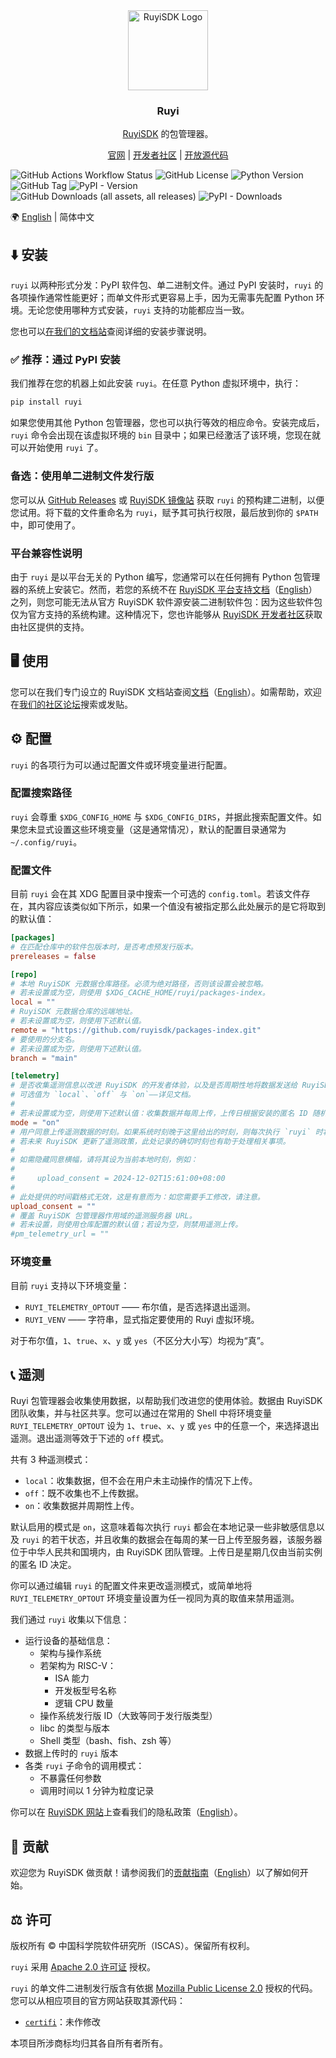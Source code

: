 <!-- markdownlint-capture -->
<!-- markdownlint-disable MD033 MD041 -->
<div align="center">
<img alt="RuyiSDK Logo" src="resources/ruyi-logo-256.png" height="128" />
<h3>Ruyi</h3>
<p><a href="https://ruyisdk.org">RuyiSDK</a> 的包管理器。</p>
<p><a href="https://ruyisdk.org">官网</a> |
<a href="https://ruyisdk.cn">开发者社区</a> |
<a href="https://github.com/ruyisdk">开放源代码</a></p>
</div>
<!-- markdownlint-restore -->

![GitHub Actions Workflow Status](https://img.shields.io/github/actions/workflow/status/ruyisdk/ruyi/ci.yml)
![GitHub License](https://img.shields.io/github/license/ruyisdk/ruyi)
![Python Version](https://img.shields.io/badge/python-%3E%3D3.10-blue)
![GitHub Tag](https://img.shields.io/github/v/tag/ruyisdk/ruyi?label=latest%20tag)
![PyPI - Version](https://img.shields.io/pypi/v/ruyi)
![GitHub Downloads (all assets, all releases)](https://img.shields.io/github/downloads/ruyisdk/ruyi/total?label=all%20github%20dl)
![PyPI - Downloads](https://img.shields.io/pypi/dm/ruyi?label=pypi%20dl)

🌍 [English](./README.md) | 简体中文

<!-- disable line length lint to avoid unwanted word breaks in Chinese
     paragraph flow -->
<!-- markdownlint-disable MD013 -->

## ⬇️ 安装

`ruyi` 以两种形式分发：PyPI 软件包、单二进制文件。通过 PyPI 安装时，`ruyi` 的各项操作通常性能更好；而单文件形式更容易上手，因为无需事先配置 Python 环境。无论您使用哪种方式安装，`ruyi` 支持的功能都应当一致。

您也可以[在我们的文档站](https://ruyisdk.org/docs/Package-Manager/installation)查阅详细的安装步骤说明。

### ✅ 推荐：通过 PyPI 安装

我们推荐在您的机器上如此安装 `ruyi`。在任意 Python 虚拟环境中，执行：

```sh
pip install ruyi
```

如果您使用其他 Python 包管理器，您也可以执行等效的相应命令。安装完成后，`ruyi` 命令会出现在该虚拟环境的 `bin` 目录中；如果已经激活了该环境，您现在就可以开始使用 `ruyi` 了。

### 备选：使用单二进制文件发行版

您可以从 [GitHub Releases][ghr] 或 [RuyiSDK 镜像站][mirror-iscas] 获取 `ruyi` 的预构建二进制，以便您试用。将下载的文件重命名为 `ruyi`，赋予其可执行权限，最后放到你的 `$PATH` 中，即可使用了。

[ghr]: https://github.com/ruyisdk/ruyi/releases
[mirror-iscas]: https://mirror.iscas.ac.cn/ruyisdk/ruyi/tags/

### 平台兼容性说明

由于 `ruyi` 是以平台无关的 Python 编写，您通常可以在任何拥有 Python 包管理器的系统上安装它。然而，若您的系统不在 [RuyiSDK 平台支持文档][ruyisdk-plat-support-zh]（[English][ruyisdk-plat-support-en]）之列，则您可能无法从官方 RuyiSDK 软件源安装二进制软件包：因为这些软件包仅为官方支持的系统构建。这种情况下，您也许能够从 [RuyiSDK 开发者社区][ruyisdk-community]获取由社区提供的支持。

[ruyisdk-plat-support-en]: https://ruyisdk.org/en/docs/Other/platform-support/
[ruyisdk-plat-support-zh]: https://ruyisdk.org/docs/Other/platform-support/
[ruyisdk-community]: https://ruyisdk.cn/

## 🖥️ 使用

您可以在我们专门设立的 RuyiSDK 文档站查阅[文档][docs-zh]（[English][docs-en]）。如需帮助，欢迎在[我们的社区论坛][ruyisdk-community]搜索或发贴。

[docs-en]: https://ruyisdk.org/en/docs/intro/
[docs-zh]: https://ruyisdk.org/docs/intro/

## ⚙️ 配置

`ruyi` 的各项行为可以通过配置文件或环境变量进行配置。

### 配置搜索路径

`ruyi` 会尊重 `$XDG_CONFIG_HOME` 与 `$XDG_CONFIG_DIRS`，并据此搜索配置文件。如果您未显式设置这些环境变量（这是通常情况），默认的配置目录通常为 `~/.config/ruyi`。

### 配置文件

目前 `ruyi` 会在其 XDG 配置目录中搜索一个可选的 `config.toml`。若该文件存在，其内容应该类似如下所示，如果一个值没有被指定那么此处展示的是它将取到的默认值：

```toml
[packages]
# 在匹配仓库中的软件包版本时，是否考虑预发行版本。
prereleases = false

[repo]
# 本地 RuyiSDK 元数据仓库路径。必须为绝对路径，否则该设置会被忽略。
# 若未设置或为空，则使用 $XDG_CACHE_HOME/ruyi/packages-index。
local = ""
# RuyiSDK 元数据仓库的远端地址。
# 若未设置或为空，则使用下述默认值。
remote = "https://github.com/ruyisdk/packages-index.git"
# 要使用的分支名。
# 若未设置或为空，则使用下述默认值。
branch = "main"

[telemetry]
# 是否收集遥测信息以改进 RuyiSDK 的开发者体验，以及是否周期性地将数据发送给 RuyiSDK 团队。
# 可选值为 `local`、`off` 与 `on`——详见文档。
#
# 若未设置或为空，则使用下述默认值：收集数据并每周上传，上传日根据安装的匿名 ID 随机确定。
mode = "on"
# 用户同意上传遥测数据的时刻。如果系统时刻晚于这里给出的时刻，则每次执行 `ruyi` 时将不再展示同意横幅。
# 若未来 RuyiSDK 更新了遥测政策，此处记录的确切时刻也有助于处理相关事项。
#
# 如需隐藏同意横幅，请将其设为当前本地时刻，例如：
#
#     upload_consent = 2024-12-02T15:61:00+08:00
#
# 此处提供的时间戳格式无效，这是有意而为：如您需要手工修改，请注意。
upload_consent = ""
# 覆盖 RuyiSDK 包管理器作用域的遥测服务器 URL。
# 若未设置，则使用仓库配置的默认值；若设为空，则禁用遥测上传。
#pm_telemetry_url = ""
```

### 环境变量

目前 `ruyi` 支持以下环境变量：

* `RUYI_TELEMETRY_OPTOUT` —— 布尔值，是否选择退出遥测。
* `RUYI_VENV` —— 字符串，显式指定要使用的 Ruyi 虚拟环境。

对于布尔值，`1`、`true`、`x`、`y` 或 `yes`（不区分大小写）均视为“真”。

## 📞 遥测

Ruyi 包管理器会收集使用数据，以帮助我们改进您的使用体验。数据由 RuyiSDK 团队收集，并与社区共享。您可以通过在常用的 Shell 中将环境变量 `RUYI_TELEMETRY_OPTOUT` 设为 `1`、`true`、`x`、`y` 或 `yes` 中的任意一个，来选择退出遥测。退出遥测等效于下述的 `off` 模式。

共有 3 种遥测模式：

* `local`：收集数据，但不会在用户未主动操作的情况下上传。
* `off`：既不收集也不上传数据。
* `on`：收集数据并周期性上传。

默认启用的模式是 `on`，这意味着每次执行 `ruyi` 都会在本地记录一些非敏感信息以及 `ruyi` 的若干状态，并且收集的数据会在每周的某一日上传至服务器，该服务器位于中华人民共和国境内，由 RuyiSDK 团队管理。上传日是星期几仅由当前实例的匿名 ID 决定。

你可以通过编辑 `ruyi` 的配置文件来更改遥测模式，或简单地将 `RUYI_TELEMETRY_OPTOUT` 环境变量设置为任一视同为真的取值来禁用遥测。

我们通过 `ruyi` 收集以下信息：

* 运行设备的基础信息：
    * 架构与操作系统
    * 若架构为 RISC-V：
        * ISA 能力
        * 开发板型号名称
        * 逻辑 CPU 数量
    * 操作系统发行版 ID（大致等同于发行版类型）
    * libc 的类型与版本
    * Shell 类型（bash、fish、zsh 等）
* 数据上传时的 `ruyi` 版本
* 各类 `ruyi` 子命令的调用模式：
    * 不暴露任何参数
    * 调用时间以 1 分钟为粒度记录

你可以在 [RuyiSDK 网站][privacy-policy-zh]上查看我们的隐私政策（[English][privacy-policy-en]）。

[privacy-policy-en]: https://ruyisdk.org/en/docs/legal/privacyPolicy/
[privacy-policy-zh]: https://ruyisdk.org/docs/legal/privacyPolicy/

## 🙋 贡献

欢迎您为 RuyiSDK 做贡献！请参阅我们的[贡献指南](./CONTRIBUTING.zh.md)（[English](./CONTRIBUTING.md)）以了解如何开始。

## ⚖️ 许可

版权所有 © 中国科学院软件研究所（ISCAS）。保留所有权利。

`ruyi` 采用 [Apache 2.0 许可证](./LICENSE-Apache.txt) 授权。

`ruyi` 的单文件二进制发行版含有依据 [Mozilla Public License 2.0](https://mozilla.org/MPL/2.0/) 授权的代码。您可以从相应项目的官方网站获取其源代码：

* [`certifi`](https://github.com/certifi/python-certifi)：未作修改

本项目所涉商标均归其各自所有者所有。
